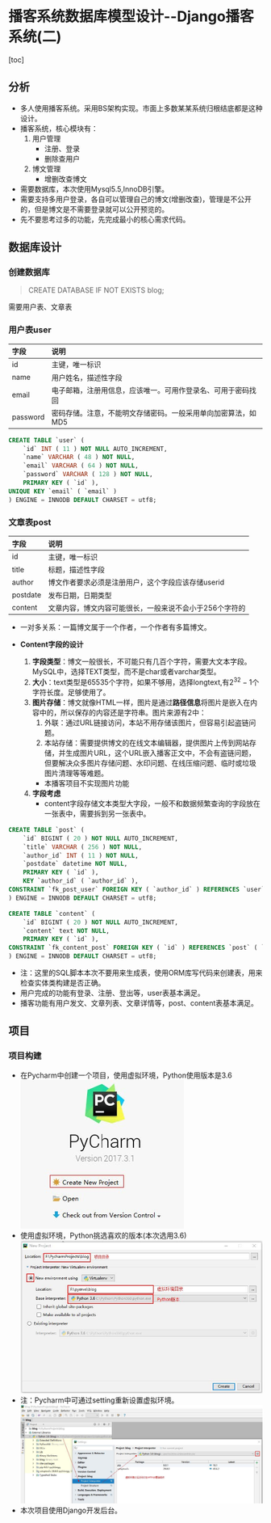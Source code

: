 # 播客系统数据库模型设计--Django播客系统(二)

[toc]

## 分析

* 多人使用播客系统。采用BS架构实现。市面上多数某某系统归根结底都是这种设计。
* 播客系统，核心模块有：
    1. 用户管理
        * 注册、登录
        * 删除查用户
    2. 博文管理
        * 增删改查博文
* 需要数据库，本次使用Mysql5.5,InnoDB引擎。
* 需要支持多用户登录，各自可以管理自己的博文(增删改查)，管理是不公开的，但是博文是不需要登录就可以公开预览的。
* 先不要思考过多的功能，先完成最小的核心需求代码。

## 数据库设计

### 创建数据库

> CREATE DATABASE IF NOT EXISTS blog;  

需要用户表、文章表

### 用户表user

|字段|说明|
|:------|:--------|
|id|主键，唯一标识|
|name|用户姓名，描述性字段|
|email|电子邮箱，注册用信息，应该唯一。可用作登录名、可用于密码找回|
|password|密码存储。注意，不能明文存储密码。一般采用单向加密算法，如MD5

````sql
CREATE TABLE `user` (
    `id` INT ( 11 ) NOT NULL AUTO_INCREMENT,
    `name` VARCHAR ( 48 ) NOT NULL,
    `email` VARCHAR ( 64 ) NOT NULL,
    `password` VARCHAR ( 128 ) NOT NULL,
    PRIMARY KEY ( `id` ),
UNIQUE KEY `email` ( `email` )
) ENGINE = INNODB DEFAULT CHARSET = utf8;
````

### 文章表post

|字段|说明|
|:--------|:---------|
|id|主键，唯一标识|
|title|标题，描述性字段|
|author|博文作者要求必须是注册用户，这个字段应该存储userid|
|postdate|发布日期，日期类型|
|content|文章内容，博文内容可能很长，一般来说不会小于256个字符的

* 一对多关系：一篇博文属于一个作者，一个作者有多篇博文。

* **Content字段的设计**
    1. **字段类型**：博文一般很长，不可能只有几百个字符，需要大文本字段。MySQL中，选择TEXT类型，而不是char或者varchar类型。
    2. **大小**：text类型是65535个字符，如果不够用，选择longtext,有$2^{32}-1$个字符长度。足够使用了。  
    3. **图片存储**：博文就像HTML一样，图片是通过**路径信息**将图片是嵌入在内容中的，所以保存的内容还是字符串。图片来源有2中：
        1. 外联：通过URL链接访问，本站不用存储该图片，但容易引起盗链问题。
        2. 本站存储：需要提供博文的在线文本编辑器，提供图片上传到网站存储，并生成图片URL，这个URL嵌入播客正文中，不会有盗链问题，但要解决众多图片存储问题、水印问题、在线压缩问题、临时或垃圾图片清理等等难题。
        * 本播客项目不实现图片功能
    4. **字段考虑**
        * content字段存储文本类型大字段，一般不和数据频繁查询的字段放在一张表中，需要拆到另一张表中。

````sql
CREATE TABLE `post` (
    `id` BIGINT ( 20 ) NOT NULL AUTO_INCREMENT,
    `title` VARCHAR ( 256 ) NOT NULL,
    `author_id` INT ( 11 ) NOT NULL,
    `postdate` datetime NOT NULL,
    PRIMARY KEY ( `id` ),
    KEY `author_id` ( `author_id` ),
CONSTRAINT `fk_post_user` FOREIGN KEY ( `author_id` ) REFERENCES `user` ( `id` ) 
) ENGINE = INNODB DEFAULT CHARSET = utf8;
````

````sql
CREATE TABLE `content` (
    `id` BIGINT ( 20 ) NOT NULL AUTO_INCREMENT,
    `content` text NOT NULL,
    PRIMARY KEY ( `id` ),
CONSTRAINT `fk_content_post` FOREIGN KEY ( `id` ) REFERENCES `post` ( `id` ) 
) ENGINE = INNODB DEFAULT CHARSET = utf8;
````

* 注：这里的SQL脚本本次不要用来生成表，使用ORM库写代码来创建表，用来检查实体类构建是否正确。
* 用户完成的功能有登录、注册、登出等，user表基本满足。
* 播客功能有用户发文、文章列表、文章详情等，post、content表基本满足。

## 项目

### 项目构建

* 在Pycharm中创建一个项目，使用虚拟环境，Python使用版本是3.6
    ![django2_001](../../../img/python/django2_001.jpg)
* 使用虚拟环境，Python挑选喜欢的版本(本次选用3.6)
    ![django2_002](../../../img/python/django2_002.jpg)
* 注：Pycharm中可通过setting重新设置虚拟环境。
    ![django2_003](../../../img/python/django2_003.jpg)
* 本次项目使用Django开发后台。









